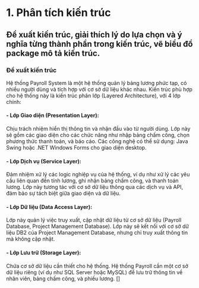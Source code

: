 # 1. Phân tích kiến trúc
## Đề xuất kiến trúc, giải thích lý do lựa chọn và ý nghĩa từng thành phần trong kiến trúc, vẽ biểu đồ package mô tả kiến trúc.
### Đề xuất kiến trúc

Hệ thống Payroll System là một hệ thống quản lý bảng lương phức tạp, có nhiều người dùng và tích hợp với cơ sở dữ liệu khác nhau. Kiến trúc phù hợp cho hệ thống này là kiến trúc phân lớp (Layered Architecture), với 4 lớp chính:
#### - Lớp Giao diện (Presentation Layer):
Chịu trách nhiệm hiển thị thông tin và nhận đầu vào từ người dùng. Lớp này sẽ gồm các giao diện cho các chức năng như nhập bảng chấm công, chọn phương thức thanh toán, và báo cáo.
Các công nghệ có thể sử dụng: Java Swing hoặc .NET Windows Forms cho giao diện desktop.
#### - Lớp Dịch vụ (Service Layer):
Đảm nhiệm xử lý các logic nghiệp vụ của hệ thống, ví dụ như xử lý các yêu cầu liên quan đến tính lương, ghi nhận bảng chấm công, và thanh toán lương.
Lớp này tương tác với cơ sở dữ liệu thông qua các dịch vụ và API, đảm bảo sự tách biệt giữa giao diện và dữ liệu.
#### - Lớp Dữ liệu (Data Access Layer):
Lớp này quản lý việc truy xuất, cập nhật dữ liệu từ cơ sở dữ liệu (Payroll Database, Project Management Database).
Lớp này sẽ kết nối với cơ sở dữ liệu DB2 của Project Management Database, nhưng chỉ truy xuất thông tin mà không cập nhật.
#### - Lớp Lưu trữ (Storage Layer):
Chứa cơ sở dữ liệu cần thiết cho hệ thống. Hệ thống Payroll cần một cơ sở dữ liệu riêng (ví dụ như SQL Server hoặc MySQL) để lưu trữ thông tin về nhân viên, bảng chấm công, và phiếu lương.
[]
